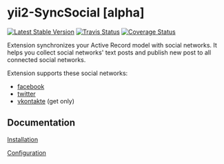 yii2-SyncSocial [alpha]
=======================

[![Latest Stable Version](https://poser.pugx.org/xifrin/yii2-SyncSocial/v/stable.png)](https://packagist.org/packages/xifrin/yii2-SyncSocial)
[![Travis Status](https://travis-ci.org/xifrin/yii2-SyncSocial.svg?branch=master)](https://travis-ci.org/xifrin/yii2-SyncSocial)
[![Coverage Status](https://coveralls.io/repos/xifrin/yii2-SyncSocial/badge.png)](https://coveralls.io/r/xifrin/yii2-SyncSocial)

Extension synchronizes your Active Record model with social networks.
It helps you collect social networks' text posts and publish new post to all connected social networks.

Extension supports these social networks:

* [facebook](https://facebook.com)
* [twitter](https://twitter.com)
* [vkontakte](https://vk.com) (get only)

## Documentation

[Installation](docs/installation.md)

[Configuration](docs/configuration.md)